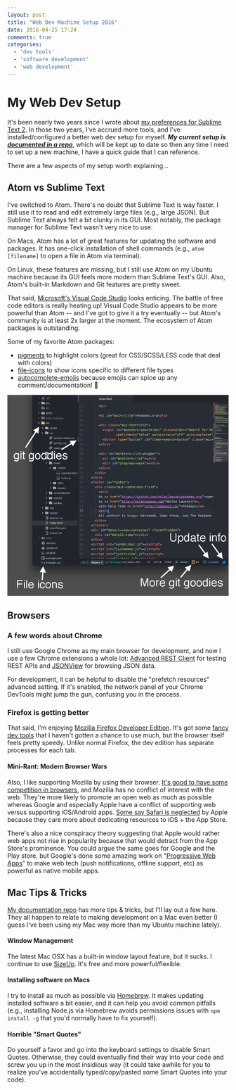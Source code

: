 ```yaml
---
layout: post
title: "Web Dev Machine Setup 2016"
date: 2016-04-25 17:24
comments: true
categories:
  - 'dev tools'
  - 'software development'
  - 'web development'
---
```

# My Web Dev Setup

It's been nearly two years since I wrote about [my preferences for Sublime Text 2](http://rebootjeff.github.io/blog/2014/05/15/my-sublime-text-2-setup-and-customization/). In those two years, I've accrued more tools, and I've installed/configured a better web dev setup for myself. **_My current setup is [documented in a repo](https://github.com/RebootJeff/my-installfest)_**, which will be kept up to date so then any time I need to set up a new machine, I have a quick guide that I can reference.

There are a few aspects of my setup worth explaining...

## Atom vs Sublime Text

I've switched to Atom. There's no doubt that Sublime Text is way faster. I still use it to read and edit extremely large files (e.g., large JSON). But Sublime Text always felt a bit clunky in its GUI. Most notably, the package manager for Sublime Text wasn't very nice to use.

On Macs, Atom has a lot of great features for updating the software and packages. It has one-click installation of shell commands (e.g., `atom [filename]` to open a file in Atom via terminal).

On Linux, these features are missing, but I still use Atom on my Ubuntu machine because its GUI feels more modern than Sublime Text's GUI. Also, Atom's built-in Markdown and Git features are pretty sweet.

That said, [Microsoft's Visual Code Studio](https://code.visualstudio.com/) looks enticing. The battle of free code editors is really heating up! Visual Code Studio appears to be more powerful than Atom -- and I've got to give it a try eventually -- but Atom's community is at least 2x larger at the moment. The ecosystem of Atom packages is outstanding.

Some of my favorite Atom packages:
- [pigments](https://atom.io/packages/pigments) to highlight colors (great for CSS/SCSS/LESS code that deal with colors)
- [file-icons](https://atom.io/packages/file-icons) to show icons specific to different file types
- [autocomplete-emojis](https://atom.io/packages/autocomplete-emojis) because emojis can spice up any comment/documentation! 🌟

![Atom screenshot](/images/20160425/atom_ss.png)

## Browsers

### A few words about Chrome

I still use Google Chrome as my main browser for development, and now I use a few Chrome extensions a whole lot: [Advanced REST Client](https://chrome.google.com/webstore/detail/advanced-rest-client/hgmloofddffdnphfgcellkdfbfbjeloo?hl=en-US) for testing REST APIs and [JSONView](https://chrome.google.com/webstore/detail/jsonview/chklaanhfefbnpoihckbnefhakgolnmc/related?hl=en) for browsing JSON data.

For development, it can be helpful to disable the "prefetch resources" advanced setting. If it's enabled, the network panel of your Chrome DevTools might jump the gun, confusing you in the process.

### Firefox is getting better

That said, I'm enjoying [Mozilla Firefox Developer Edition](https://www.mozilla.org/en-US/firefox/developer/). It's got some [fancy dev tools](https://www.youtube.com/playlist?list=PLo3w8EB99pqLRJBWRCoyGTIrkctoUgB9W) that I haven't gotten a chance to use much, but the browser itself feels pretty speedy. Unlike normal Firefox, the dev edition has separate processes for each tab.

#### Mini-Rant: Modern Browser Wars

Also, I like supporting Mozilla by using their browser. [It's good to have some competition in browsers](https://www.youtube.com/watch?v=_YkTAu333xM), and Mozilla has no conflict of interest with the web. They're more likely to promote an open web as much as possible whereas Google and especially Apple have a conflict of supporting web versus supporting iOS/Android apps. [Some say Safari is neglected](http://arstechnica.com/information-technology/2015/06/op-ed-safari-is-the-new-internet-explorer/) by Apple because they care more about dedicating resources to iOS + the App Store.

There's also a nice conspiracy theory suggesting that Apple would rather web apps not rise in popularity because that would detract from the App Store's prominence. You could argue the same goes for Google and the Play store, but Google's done some amazing work on "[Progressive Web Apps](https://developers.google.com/web/progressive-web-apps)" to make web tech (push notifications, offline support, etc) as powerful as native mobile apps.

## Mac Tips & Tricks

[My documentation repo](https://github.com/RebootJeff/my-installfest) has more tips & tricks, but I'll lay out a few here. They all happen to relate to making development on a Mac even better (I guess I've been using my Mac way more than my Ubuntu machine lately).

#### Window Management
The latest Mac OSX has a built-in window layout feature, but it sucks. I continue to use [SizeUp](http://www.irradiatedsoftware.com/sizeup/). It's free and more powerful/flexible.

#### Installing software on Macs
I try to install as much as possible via [Homebrew](http://brew.sh/). It makes updating installed software a bit easier, and it can help you avoid common pitfalls (e.g., installing Node.js via Homebrew avoids permissions issues with `npm install -g` that you'd normally have to fix yourself).

#### Horrible "Smart Quotes"
Do yourself a favor and go into the keyboard settings to disable Smart Quotes. Otherwise, they could eventually find their way into your code and screw you up in the most insidious way (it could take awhile for you to realize you've accidentally typed/copy/pasted some Smart Quotes into your code).

